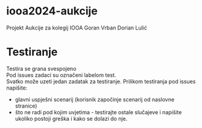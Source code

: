 # iooa2024-aukcije
Projekt Aukcije za kolegij IOOA 
Goran Vrban
Dorian Lulić

# Testiranje
Testira se grana svespojeno  
Pod issues zadaci su označeni labelom test.  
Svatko može uzeti jedan zadatak za testiranje. Prilikom testiranja pod issues napišite:
 - glavni uspješni scenarij (korisnik započinje scenarij od naslovne stranice)
 - što ne radi pod kojim uvjetima - testirajte ostale slučajeve i napišite ukoliko postoji greška i kako se dolazi do nje.

